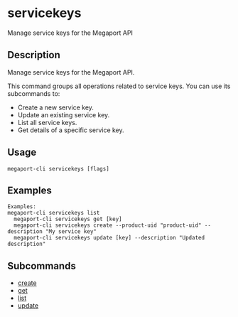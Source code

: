 # servicekeys

Manage service keys for the Megaport API

## Description

Manage service keys for the Megaport API.

This command groups all operations related to service keys. You can use its subcommands to:
  - Create a new service key.
  - Update an existing service key.
  - List all service keys.
  - Get details of a specific service key.




## Usage

```
megaport-cli servicekeys [flags]
```

## Examples

```
Examples:
megaport-cli servicekeys list
  megaport-cli servicekeys get [key]
  megaport-cli servicekeys create --product-uid "product-uid" --description "My service key"
  megaport-cli servicekeys update [key] --description "Updated description"
```







## Subcommands

* [create](megaport-cli_servicekeys_create.md)
* [get](megaport-cli_servicekeys_get.md)
* [list](megaport-cli_servicekeys_list.md)
* [update](megaport-cli_servicekeys_update.md)

